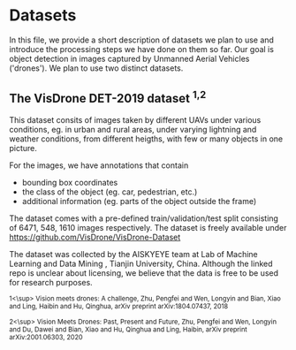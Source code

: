 # Datasets

In this file, we provide a short description of datasets we plan to use and introduce the processing steps we have done on them so far.
Our goal is object detection in images captured by Unmanned Aerial Vehicles ('drones'). We plan to use two distinct datasets.

## The VisDrone DET-2019 dataset <sup>1,2

This dataset consits of images taken by different UAVs under various conditions, eg. in urban and rural areas,
under varying lightning and weather conditions, from different heigths, with few or many objects in one picture.

For the images, we have annotations that contain
+ bounding box coordinates
+ the class of the object (eg. car, pedestrian, etc.)
+ additional information (eg. parts of the object outside the frame)

The dataset comes with a pre-defined train/validation/test split consisting of 6471, 548, 1610 images respectively. The dataset is freely available under
https://github.com/VisDrone/VisDrone-Dataset

The dataset was collected by the AISKYEYE team at Lab of Machine Learning and Data Mining , Tianjin University, China. 
Although the linked repo is unclear about licensing, we believe that the data is free to be used for research purposes.


<sup>1<\sup> Vision meets drones: A challenge,
Zhu, Pengfei and Wen, Longyin and Bian, Xiao and Ling, Haibin and Hu, Qinghua,
arXiv preprint arXiv:1804.07437, 2018

<sup>2<\sup> Vision Meets Drones: Past, Present and Future,
Zhu, Pengfei and Wen, Longyin and Du, Dawei and Bian, Xiao and Hu, Qinghua and Ling, Haibin,
arXiv preprint arXiv:2001.06303, 2020
